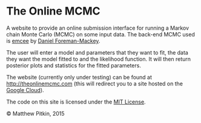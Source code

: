 # The Online MCMC #

A website to provide an online submission interface for running a Markov chain Monte Carlo (MCMC) on some input data. The back-end MCMC used is [emcee](http://dan.iel.fm/emcee/current/) by [Daniel Foreman-Mackey](http://dan.iel.fm/).

The user will enter a model and parameters that they want to fit, the data they want the model fitted to and the likelihood function. It will then return posterior plots and statistics for the fitted parameters.

The website (currently only under testing) can be found at http://theonlinemcmc.com (this will redirect you to a site hosted on the [Google Cloud](https://cloud.google.com/)).

The code on this site is licensed under the [MIT License](http://opensource.org/licenses/MIT).

&copy; Matthew Pitkin, 2015
